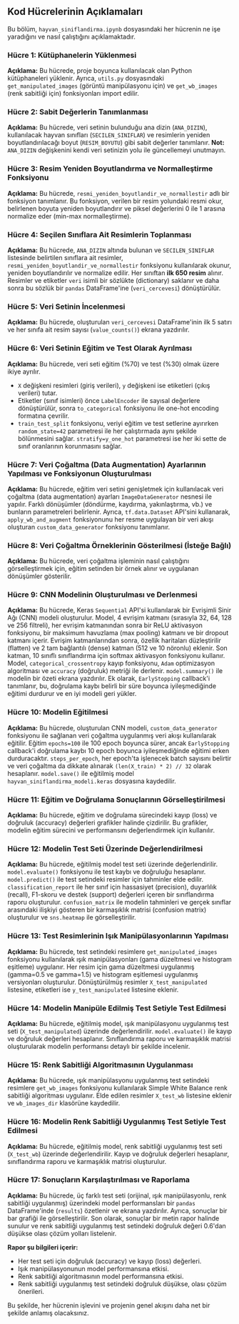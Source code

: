 ## Kod Hücrelerinin Açıklamaları

Bu bölüm, `hayvan_siniflandirma.ipynb` dosyasındaki her hücrenin ne işe yaradığını ve nasıl çalıştığını açıklamaktadır.

### Hücre 1: Kütüphanelerin Yüklenmesi

**Açıklama:** Bu hücrede, proje boyunca kullanılacak olan Python kütüphaneleri yüklenir. Ayrıca, `utils.py` dosyasındaki `get_manipulated_images` (görüntü manipülasyonu için) ve `get_wb_images` (renk sabitliği için) fonksiyonları import edilir.

### Hücre 2: Sabit Değerlerin Tanımlanması

**Açıklama:** Bu hücrede, veri setinin bulunduğu ana dizin (`ANA_DIZIN`), kullanılacak hayvan sınıfları (`SECILEN_SINIFLAR`) ve resimlerin yeniden boyutlandırılacağı boyut (`RESIM_BOYUTU`) gibi sabit değerler tanımlanır. **Not:** `ANA_DIZIN` değişkenini kendi veri setinizin yolu ile güncellemeyi unutmayın.

### Hücre 3: Resim Yeniden Boyutlandırma ve Normalleştirme Fonksiyonu

**Açıklama:** Bu hücrede, `resmi_yeniden_boyutlandir_ve_normallestir` adlı bir fonksiyon tanımlanır. Bu fonksiyon, verilen bir resim yolundaki resmi okur, belirlenen boyuta yeniden boyutlandırır ve piksel değerlerini 0 ile 1 arasına normalize eder (min-max normalleştirme).

### Hücre 4: Seçilen Sınıflara Ait Resimlerin Toplanması

**Açıklama:** Bu hücrede, `ANA_DIZIN` altında bulunan ve `SECILEN_SINIFLAR` listesinde belirtilen sınıflara ait resimler, `resmi_yeniden_boyutlandir_ve_normallestir` fonksiyonu kullanılarak okunur, yeniden boyutlandırılır ve normalize edilir. Her sınıftan **ilk 650 resim** alınır. Resimler ve etiketler `veri` isimli bir sözlükte (dictionary) saklanır ve daha sonra bu sözlük bir `pandas` DataFrame'ine (`veri_cercevesi`) dönüştürülür.

### Hücre 5: Veri Setinin İncelenmesi

**Açıklama:** Bu hücrede, oluşturulan `veri_cercevesi` DataFrame'inin ilk 5 satırı ve her sınıfa ait resim sayısı (`value_counts()`) ekrana yazdırılır.

### Hücre 6: Veri Setinin Eğitim ve Test Olarak Ayrılması

**Açıklama:** Bu hücrede, veri seti eğitim (%70) ve test (%30) olmak üzere ikiye ayrılır.

*   `X` değişkeni resimleri (giriş verileri), `y` değişkeni ise etiketleri (çıkış verileri) tutar.
*   Etiketler (sınıf isimleri) önce `LabelEncoder` ile sayısal değerlere dönüştürülür, sonra `to_categorical` fonksiyonu ile one-hot encoding formatına çevrilir.
*   `train_test_split` fonksiyonu, veriyi eğitim ve test setlerine ayırırken `random_state=42` parametresi ile her çalıştırmada aynı şekilde bölünmesini sağlar. `stratify=y_one_hot` parametresi ise her iki sette de sınıf oranlarının korunmasını sağlar.

### Hücre 7: Veri Çoğaltma (Data Augmentation) Ayarlarının Yapılması ve Fonksiyonun Oluşturulması

**Açıklama:** Bu hücrede, eğitim veri setini genişletmek için kullanılacak veri çoğaltma (data augmentation) ayarları `ImageDataGenerator` nesnesi ile yapılır. Farklı dönüşümler (döndürme, kaydırma, yakınlaştırma, vb.) ve bunların parametreleri belirlenir. Ayrıca, `tf.data.Dataset` API'sini kullanarak, `apply_wb_and_augment` fonksiyonunu her resme uygulayan bir veri akışı oluşturan `custom_data_generator` fonksiyonu tanımlanır.

### Hücre 8: Veri Çoğaltma Örneklerinin Gösterilmesi (İsteğe Bağlı)

**Açıklama:** Bu hücrede, veri çoğaltma işleminin nasıl çalıştığını görselleştirmek için, eğitim setinden bir örnek alınır ve uygulanan dönüşümler gösterilir.

### Hücre 9: CNN Modelinin Oluşturulması ve Derlenmesi

**Açıklama:** Bu hücrede, Keras `Sequential` API'si kullanılarak bir Evrişimli Sinir Ağı (CNN) modeli oluşturulur. Model, 4 evrişim katmanı (sırasıyla 32, 64, 128 ve 256 filtreli), her evrişim katmanından sonra bir ReLU aktivasyon fonksiyonu, bir maksimum havuzlama (max pooling) katmanı ve bir dropout katmanı içerir. Evrişim katmanlarından sonra, özellik haritaları düzleştirilir (flatten) ve 2 tam bağlantılı (dense) katman (512 ve 10 nöronlu) eklenir. Son katman, 10 sınıflı sınıflandırma için softmax aktivasyon fonksiyonu kullanır. Model, `categorical_crossentropy` kayıp fonksiyonu, `Adam` optimizasyon algoritması ve `accuracy` (doğruluk) metriği ile derlenir. `model.summary()` ile modelin bir özeti ekrana yazdırılır. Ek olarak, `EarlyStopping` callback'i tanımlanır, bu, doğrulama kaybı belirli bir süre boyunca iyileşmediğinde eğitimi durdurur ve en iyi modeli geri yükler.

### Hücre 10: Modelin Eğitilmesi

**Açıklama:** Bu hücrede, oluşturulan CNN modeli, `custom_data_generator` fonksiyonu ile sağlanan veri çoğaltma uygulanmış veri akışı kullanılarak eğitilir. Eğitim `epochs=100` ile 100 epoch boyunca sürer, ancak `EarlyStopping` callback'i doğrulama kaybı 10 epoch boyunca iyileşmediğinde eğitimi erken durduracaktır. `steps_per_epoch`, her epoch'ta işlenecek batch sayısını belirtir ve veri çoğaltma da dikkate alınarak `(len(X_train) * 2) // 32` olarak hesaplanır. `model.save()` ile eğitilmiş model `hayvan_siniflandirma_modeli.keras` dosyasına kaydedilir.

### Hücre 11: Eğitim ve Doğrulama Sonuçlarının Görselleştirilmesi

**Açıklama:** Bu hücrede, eğitim ve doğrulama sürecindeki kayıp (loss) ve doğruluk (accuracy) değerleri grafikler halinde çizdirilir. Bu grafikler, modelin eğitim sürecini ve performansını değerlendirmek için kullanılır.

### Hücre 12: Modelin Test Seti Üzerinde Değerlendirilmesi

**Açıklama:** Bu hücrede, eğitilmiş model test seti üzerinde değerlendirilir. `model.evaluate()` fonksiyonu ile test kaybı ve doğruluğu hesaplanır. `model.predict()` ile test setindeki resimler için tahminler elde edilir. `classification_report` ile her sınıf için hassasiyet (precision), duyarlılık (recall), F1-skoru ve destek (support) değerleri içeren bir sınıflandırma raporu oluşturulur. `confusion_matrix` ile modelin tahminleri ve gerçek sınıflar arasındaki ilişkiyi gösteren bir karmaşıklık matrisi (confusion matrix) oluşturulur ve `sns.heatmap` ile görselleştirilir.

### Hücre 13: Test Resimlerinin Işık Manipülasyonlarının Yapılması

**Açıklama:** Bu hücrede, test setindeki resimlere `get_manipulated_images` fonksiyonu kullanılarak ışık manipülasyonları (gama düzeltmesi ve histogram eşitleme) uygulanır. Her resim için gama düzeltmesi uygulanmış (gamma=0.5 ve gamma=1.5) ve histogram eşitlemesi uygulanmış versiyonları oluşturulur. Dönüştürülmüş resimler `X_test_manipulated` listesine, etiketleri ise `y_test_manipulated` listesine eklenir.

### Hücre 14: Modelin Manipüle Edilmiş Test Setiyle Test Edilmesi

**Açıklama:** Bu hücrede, eğitilmiş model, ışık manipülasyonu uygulanmış test seti (`X_test_manipulated`) üzerinde değerlendirilir. `model.evaluate()` ile kayıp ve doğruluk değerleri hesaplanır. Sınıflandırma raporu ve karmaşıklık matrisi oluşturularak modelin performansı detaylı bir şekilde incelenir.

### Hücre 15: Renk Sabitliği Algoritmasının Uygulanması

**Açıklama:**  Bu hücrede, ışık manipülasyonu uygulanmış test setindeki resimlere `get_wb_images` fonksiyonu kullanılarak Simple White Balance renk sabitliği algoritması uygulanır. Elde edilen resimler `X_test_wb` listesine eklenir ve `wb_images_dir` klasörüne kaydedilir.

### Hücre 16: Modelin Renk Sabitliği Uygulanmış Test Setiyle Test Edilmesi

**Açıklama:** Bu hücrede, eğitilmiş model, renk sabitliği uygulanmış test seti (`X_test_wb`) üzerinde değerlendirilir. Kayıp ve doğruluk değerleri hesaplanır, sınıflandırma raporu ve karmaşıklık matrisi oluşturulur.

### Hücre 17: Sonuçların Karşılaştırılması ve Raporlama

**Açıklama:** Bu hücrede, üç farklı test seti (orijinal, ışık manipülasyonlu, renk sabitliği uygulanmış) üzerindeki model performansları bir `pandas` DataFrame'inde (`results`) özetlenir ve ekrana yazdırılır. Ayrıca, sonuçlar bir bar grafiği ile görselleştirilir. Son olarak, sonuçlar bir metin rapor halinde sunulur ve renk sabitliği uygulanmış test setindeki doğruluk değeri 0.6'dan düşükse olası çözüm yolları listelenir.

**Rapor şu bilgileri içerir:**

*   Her test seti için doğruluk (accuracy) ve kayıp (loss) değerleri.
*   Işık manipülasyonunun model performansına etkisi.
*   Renk sabitliği algoritmasının model performansına etkisi.
*   Renk sabitliği uygulanmış test setindeki doğruluk düşükse, olası çözüm önerileri.

Bu şekilde, her hücrenin işlevini ve projenin genel akışını daha net bir şekilde anlamış olacaksınız.
